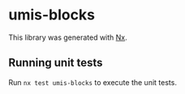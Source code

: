 # umis-blocks

This library was generated with [Nx](https://nx.dev).

## Running unit tests

Run `nx test umis-blocks` to execute the unit tests.
